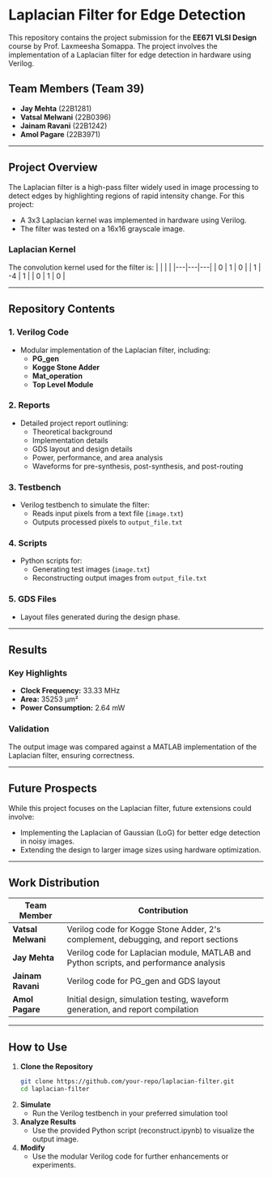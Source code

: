 # Laplacian Filter for Edge Detection

This repository contains the project submission for the **EE671 VLSI Design** course by Prof. Laxmeesha Somappa. The project involves the implementation of a Laplacian filter for edge detection in hardware using Verilog.

## Team Members (Team 39)
- **Jay Mehta** (22B1281)
- **Vatsal Melwani** (22B0396)
- **Jainam Ravani** (22B1242)
- **Amol Pagare** (22B3971)

---

## Project Overview

The Laplacian filter is a high-pass filter widely used in image processing to detect edges by highlighting regions of rapid intensity change. For this project:
- A 3x3 Laplacian kernel was implemented in hardware using Verilog.
- The filter was tested on a 16x16 grayscale image.

### Laplacian Kernel
The convolution kernel used for the filter is:
| | | |
|---|---|---|
| 0 | 1 | 0 |
| 1 | -4 | 1 |
| 0 | 1 | 0 |


---

## Repository Contents

### 1. **Verilog Code**
- Modular implementation of the Laplacian filter, including:
  - **PG_gen**
  - **Kogge Stone Adder**
  - **Mat_operation**
  - **Top Level Module**

### 2. **Reports**
- Detailed project report outlining:
  - Theoretical background
  - Implementation details
  - GDS layout and design details
  - Power, performance, and area analysis
  - Waveforms for pre-synthesis, post-synthesis, and post-routing

### 3. **Testbench**
- Verilog testbench to simulate the filter:
  - Reads input pixels from a text file (`image.txt`)
  - Outputs processed pixels to `output_file.txt`

### 4. **Scripts**
- Python scripts for:
  - Generating test images (`image.txt`)
  - Reconstructing output images from `output_file.txt`

### 5. **GDS Files**
- Layout files generated during the design phase.

---

## Results

### Key Highlights
- **Clock Frequency:** 33.33 MHz
- **Area:** 35253 µm²
- **Power Consumption:** 2.64 mW

### Validation
The output image was compared against a MATLAB implementation of the Laplacian filter, ensuring correctness.

---

## Future Prospects

While this project focuses on the Laplacian filter, future extensions could involve:
- Implementing the Laplacian of Gaussian (LoG) for better edge detection in noisy images.
- Extending the design to larger image sizes using hardware optimization.

---

## Work Distribution

| Team Member      | Contribution                                                                 |
|------------------|-----------------------------------------------------------------------------|
| **Vatsal Melwani** | Verilog code for Kogge Stone Adder, 2's complement, debugging, and report sections |
| **Jay Mehta**      | Verilog code for Laplacian module, MATLAB and Python scripts, and performance analysis |
| **Jainam Ravani**  | Verilog code for PG_gen and GDS layout                                     |
| **Amol Pagare**    | Initial design, simulation testing, waveform generation, and report compilation |

---

## How to Use

1. **Clone the Repository**
   ```bash
   git clone https://github.com/your-repo/laplacian-filter.git
   cd laplacian-filter
   ```
2. **Simulate**
      - Run the Verilog testbench in your preferred simulation tool
3. **Analyze Results**
     - Use the provided Python script (reconstruct.ipynb) to visualize the output image.
4. **Modify**
     - Use the modular Verilog code for further enhancements or experiments.
    
